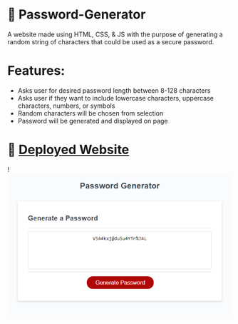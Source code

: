 # 📔 Password-Generator

A website made using HTML, CSS, & JS with the purpose of generating a random string of characters that could be used as a secure password.

# Features:

- Asks user for desired password length between 8-128 characters
- Asks user if they want to include lowercase characters, uppercase characters, numbers, or symbols
- Random characters will be chosen from selection
- Password will be generated and displayed on page

# 📑 [Deployed Website](https://wratten.github.io/Password-Generator/)

!<img src="passwordgen.png"
     alt="Screenshot of password generator website"/>
